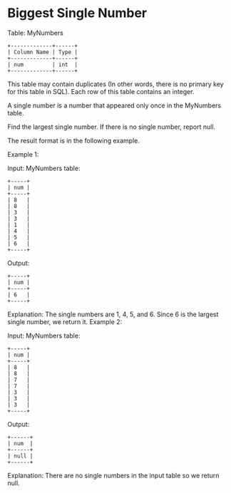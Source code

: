 # Biggest Single Number

Table: MyNumbers

```
+-------------+------+
| Column Name | Type |
+-------------+------+
| num         | int  |
+-------------+------+
```
This table may contain duplicates (In other words, there is no primary key for this table in SQL).
Each row of this table contains an integer.
 

A single number is a number that appeared only once in the MyNumbers table.

Find the largest single number. If there is no single number, report null.

The result format is in the following example.

 

Example 1:

Input: 
MyNumbers table:
```
+-----+
| num |
+-----+
| 8   |
| 8   |
| 3   |
| 3   |
| 1   |
| 4   |
| 5   |
| 6   |
+-----+
```
Output: 
```
+-----+
| num |
+-----+
| 6   |
+-----+
```
Explanation: The single numbers are 1, 4, 5, and 6.
Since 6 is the largest single number, we return it.
Example 2:

Input: 
MyNumbers table:
```
+-----+
| num |
+-----+
| 8   |
| 8   |
| 7   |
| 7   |
| 3   |
| 3   |
| 3   |
+-----+
```
Output: 
```
+------+
| num  |
+------+
| null |
+------+
```
Explanation: There are no single numbers in the input table so we return null.